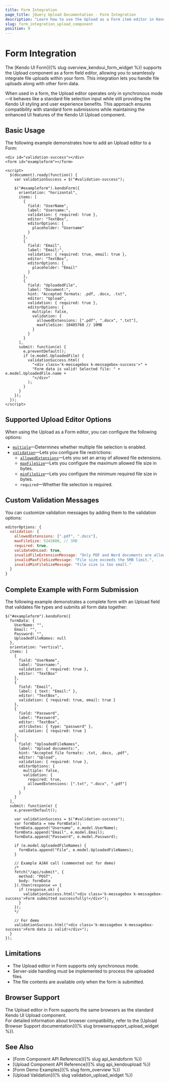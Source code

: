 ```yaml
---
title: Form Integration
page_title: jQuery Upload Documentation - Form Integration
description: "Learn how to use the Upload as a Form item editor in Kendo UI jQuery Upload component."
slug: form_integration_upload_component
position: 9
---
```


# Form Integration

The [Kendo UI Form]({% slug overview_kendoui_form_widget %}) supports the Upload component as a form field editor, allowing you to seamlessly integrate file uploads within your form. This integration lets you handle file uploads along with other form data.

When used in a form, the Upload editor operates only in synchronous mode&mdash;it behaves like a standard file selection input while still providing the Kendo UI styling and user experience benefits. This approach ensures compatibility with standard form submissions while maintaining the enhanced UI features of the Kendo UI Upload component.

## Basic Usage

The following example demonstrates how to add an Upload editor to a Form:

```dojo
<div id="validation-success"></div>
<form id="exampleform"></form>

<script>
  $(document).ready(function() {
    var validationSuccess = $("#validation-success");
    
    $("#exampleform").kendoForm({
      orientation: "horizontal",
      items: [
        {
          field: "UserName",
          label: "Username:",
          validation: { required: true },
          editor: "TextBox",
          editorOptions: {
            placeholder: "Username"
          }
        },
        {
          field: "Email",
          label: "Email:",
          validation: { required: true, email: true },
          editor: "TextBox",
          editorOptions: {
            placeholder: "Email"
          }
        },
        {
          field: "UploadedFile",
          label: "Document:",
          hint: "Accepted formats: .pdf, .docx, .txt",
          editor: "Upload",
          validation: { required: true },
          editorOptions: {
            multiple: false,
            validation: {
              allowedExtensions: [".pdf", ".docx", ".txt"],
              maxFileSize: 10485760 // 10MB
            }
          }
        }
      ],
      submit: function(e) {
        e.preventDefault();
        if (e.model.UploadedFile) {
          validationSuccess.html(
            "<div class='k-messagebox k-messagebox-success'>" +
            "Form data is valid! Selected file: " + e.model.UploadedFile.name +
            "</div>"
          );
        }
      }
    });
  });
</script>
```

## Supported Upload Editor Options

When using the Upload as a Form editor, you can configure the following options:

- [`multiple`](https://docs.telerik.com/kendo-ui/api/javascript/ui/upload/configuration/multiple)&mdash;Determines whether multiple file selection is enabled.
- [`validation`](https://docs.telerik.com/kendo-ui/api/javascript/ui/upload/configuration/validation)&mdash;Lets you configure file restrictions:
  - [`allowedExtensions`](https://docs.telerik.com/kendo-ui/api/javascript/ui/upload/configuration/validation#validation.allowedExtensions)&mdash;Lets you set an array of allowed file extensions.
  - [`maxFileSize`](https://docs.telerik.com/kendo-ui/api/javascript/ui/upload/configuration/validation#validationmaxfilesize)&mdash;Lets you configure the maximum allowed file size in bytes.
  - [`minFileSize`](https://docs.telerik.com/kendo-ui/api/javascript/ui/upload/configuration/validation#validationminfilesize)&mdash;Lets you configure the minimum required file size in bytes.
  - `required`&mdash;Whether file selection is required.

## Custom Validation Messages

You can customize validation messages by adding them to the validation options:

```javascript
editorOptions: {
  validation: {
    allowedExtensions: [".pdf", ".docx"],
    maxFileSize: 5242880, // 5MB
    required: true,
    validateOnLoad: true,
    invalidFileExtensionMessage: "Only PDF and Word documents are allowed.",
    invalidMaxFileSizeMessage: "File size exceeds the 5MB limit.",
    invalidMinFileSizeMessage: "File size is too small."
  }
}
```

## Complete Example with Form Submission

The following example demonstrates a complete form with an Upload field that validates file types and submits all form data together:

```dojo
$("#exampleform").kendoForm({
  formData: {
    UserName: "",
    Email: "",
    Password: "",
    UploadedFileNames: null
  },
  orientation: "vertical",
  items: [
    {
      field: "UserName",
      label: "Username:",
      validation: { required: true },
      editor: "TextBox"
    },
    {
      field: "Email",
      label: { text: "Email:" },
      editor: "TextBox",
      validation: { required: true, email: true }
    },
    {
      field: "Password",
      label: "Password",
      editor: "TextBox",
      attributes: { type: "password" },
      validation: { required: true }
    },
    {
      field: "UploadedFileNames",
      label: "Upload documents:",
      hint: "Accepted file formats: .txt, .docx, .pdf",
      editor: "Upload",
      validation: { required: true },
      editorOptions: {
        multiple: false,
        validation: {
          required: true,
          allowedExtensions: [".txt", ".docx", ".pdf"]
        }
      }
    }
  ],
  submit: function(e) {
    e.preventDefault();
    
    var validationSuccess = $("#validation-success");
    var formData = new FormData();
    formData.append("Username", e.model.UserName);
    formData.append("Email", e.model.Email);
    formData.append("Password", e.model.Password);
    
    if (e.model.UploadedFileNames) {
      formData.append("File", e.model.UploadedFileNames);
    }
    
    // Example AJAX call (commented out for demo)
    /*
    fetch("/api/submit", {
      method: "POST",
      body: formData
    }).then(response => {
      if (response.ok) {
        validationSuccess.html("<div class='k-messagebox k-messagebox-success'>Form submitted successfully!</div>");
      }
    });
    */
    
    // For demo
    validationSuccess.html("<div class='k-messagebox k-messagebox-success'>Form data is valid!</div>");
  }
});
```

## Limitations

- The Upload editor in Form supports only synchronous mode.
- Server-side handling must be implemented to process the uploaded files.
- The file contents are available only when the form is submitted.

## Browser Support

The Upload editor in Form supports the same browsers as the standard Kendo UI Upload component.  
For detailed information about browser compatibility, refer to the [Upload Browser Support documentation]({% slug browsersupport_upload_widget %}).

## See Also

- [Form Component API Reference]({% slug api_kendoform %})
- [Upload Component API Reference]({% slug api_kendoupload %})
- [Form Demo Examples]({% slug form_overview %})
- [Upload Validation]({% slug validation_upload_widget %})